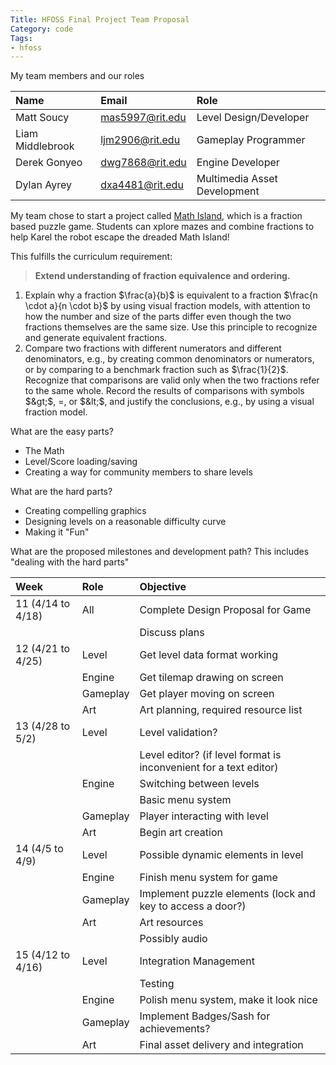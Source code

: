 ```yaml
---
Title: HFOSS Final Project Team Proposal
Category: code
Tags:
- hfoss
---
```


My team members and our roles

Name             | Email           | Role
:----------------|:----------------|:-----------------------------
Matt Soucy       | mas5997@rit.edu | Level Design/Developer
Liam Middlebrook | ljm2906@rit.edu | Gameplay Programmer
Derek Gonyeo     | dwg7868@rit.edu | Engine Developer
Dylan Ayrey      | dxa4481@rit.edu | Multimedia Asset Development

My team chose to start a project called [Math Island], which is a fraction based puzzle game.
Students can xplore mazes and combine fractions to help Karel the robot escape the dreaded Math Island!

This fulfills the curriculum requirement:

> **Extend understanding of fraction equivalence and ordering.**
  1. Explain why a fraction $\frac{a}{b}$ is equivalent to a fraction $\frac{n \cdot a}{n \cdot b}$ by using visual fraction models, with attention to how the number and size of the parts differ even though the two fractions themselves are the same size. Use this principle to recognize and generate equivalent fractions.
  2. Compare two fractions with different numerators and different denominators, e.g., by creating common denominators or numerators, or by comparing to a benchmark fraction such as $\frac{1}{2}$. Recognize that comparisons are valid only when the two fractions refer to the same whole. Record the results of comparisons with symbols $&gt;$, $=$, or $&lt;$, and justify the conclusions, e.g., by using a visual fraction model. 

What are the easy parts?

* The Math
* Level/Score loading/saving
* Creating a way for community members to share levels

What are the hard parts?

* Creating compelling graphics
* Designing levels on a reasonable difficulty curve
* Making it "Fun"

What are the proposed milestones and development path? This includes "dealing with the hard parts"

Week              | Role     | Objective
:-----------------|:---------|:-----------------------------------------------------------------
11 (4/14 to 4/18) | All      | Complete Design Proposal for Game
                  |          | Discuss plans
12 (4/21 to 4/25) | Level    | Get level data format working
                  | Engine   | Get tilemap drawing on screen
                  | Gameplay | Get player moving on screen
                  | Art      | Art planning, required resource list
13 (4/28 to 5/2)  | Level    | Level validation?
                  |          | Level editor? (if level format is inconvenient for a text editor)
                  | Engine   | Switching between levels
                  |          | Basic menu system
                  | Gameplay | Player interacting with level
                  | Art      | Begin art creation
14 (4/5 to 4/9)   | Level    | Possible dynamic elements in level
                  | Engine   | Finish menu system for game
                  | Gameplay | Implement puzzle elements (lock and key to access a door?)
                  | Art      | Art resources
                  |          | Possibly audio
15 (4/12 to 4/16) | Level    | Integration Management
                  |          | Testing
                  | Engine   | Polish menu system, make it look nice
                  | Gameplay | Implement Badges/Sash for achievements?
                  | Art      | Final asset delivery and integration

[Math Island]: https://github.com/liam-middlebrook/math-island
